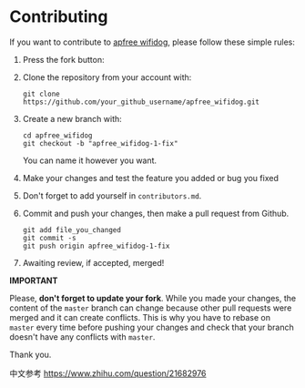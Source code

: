 Contributing
================================================================================

If you want to contribute to [apfree wifidog](https://github.com/liudf0716/apfree_wifidog), please follow these simple rules:

1. Press the fork button:


2. Clone the repository from your account with:

    ```
    git clone https://github.com/your_github_username/apfree_wifidog.git
    ```

3. Create a new branch with:

    ```
    cd apfree_wifidog
    git checkout -b "apfree_wifidog-1-fix"
    ```
    You can name it however you want.

4. Make your changes and test the feature you added or bug you fixed

5. Don't forget to add yourself in `contributors.md`.

6. Commit and push your changes, then make a pull request from Github.

    ```
    git add file_you_changed
    git commit -s
    git push origin apfree_wifidog-1-fix
    ```
    
7. Awaiting review, if accepted, merged!



**IMPORTANT**

Please, **don't forget to update your fork**. While you made your changes, the content of the `master` branch can change because other pull requests were merged and it can create conflicts. This is why you have to rebase on `master` every time before pushing your changes and check that your branch doesn't have any conflicts with `master`.

Thank you.

中文参考
https://www.zhihu.com/question/21682976
